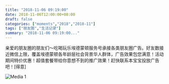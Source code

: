 ```yaml
---
title: "2018-11-06 09:19:00"
date: 2018-11-06T12:00:00+08:00
draft: false
categories: ["moments","2018","2018-11"]
tags: ["朋友圈","生活记录"]
summary: "2018-11-06 09:19:00..."
---
```


亲爱的朋友圈的朋友们～吃喝玩乐埃德蒙顿服务号承接各类朋友圈广告。好友数接近微信上限，覆盖埃德蒙顿各年龄层社会背景华人群体，广告效果包您满意！活动期间特价优惠！超值套餐带给你意想不到的推广效果！赶快联系本宝宝投放广告吧！[得意]

![Media 1](/Moments/photos/2018-11-06/201811060919000.jpg)

